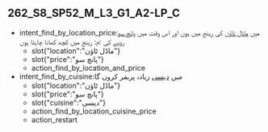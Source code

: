 ## 262_S8_SP52_M_L3_G1_A2-LP_C
* intent_find_by_location_price:میں [ماڈل ٹاؤن](location) کی رینج میں ہوں اور اس وقت میں [پانچ سو](price) روپے کی :م: رینج میں کچھ کھانا چاہتا ہوں
	- slot{"location":"ماڈل ٹاؤن"}
	- slot{"price":"پانچ سو"}
	- action_find_by_location_and_price
* intent_find_by_cuisine:میں [دیسی](cuisine) زیادہ پریفر کروں گا
	- slot{"location":"ماڈل ٹاؤن"}
	- slot{"price":"پانچ سو"}
	- slot{"cuisine":"دیسی"}
	- action_find_by_location_cuisine_price
	- action_restart